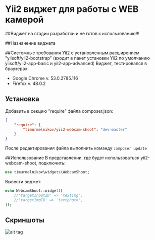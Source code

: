 Yii2 виджет для работы с WEB камерой
================================

##Виджет на стадии разработки и не готов к использованию!!!


##Назначение виджета


##Системные требования
Yii2 с установленным расширением "yiisoft/yii2-bootstrap" (входит в пакет установки Yii2 по умолчанию yiisoft/yii2-app-basic и yii2-app-advanced)
Виджет, тестировался в браузерах:
- Google Chrome v. 53.0.2785.116
- Firefox v. 48.0.2


## Установка
Добавить в секцию "require" файла composer.json:
``` json
{
    "require": {
        "timurmelnikov/yii2-webcam-shoot": "dev-master"
    }
}
```
После редактирования файла выполнить команду `composer update`

##Использование
В представлении, где будет использоваться yii2-webcam-shoot, подключить:
``` php
use timurmelnikov\widgets\WebcamShoot;
```
Вывести виджет:
``` php
echo WebcamShoot::widget([
    //'targetInputID' => 'textimg',
    //'targetImgID' => 'textphoto',
]);
```

## Скриншоты
![alt tag](https://goo.gl/photos/s3Dew9FRMhvKN8tDA)